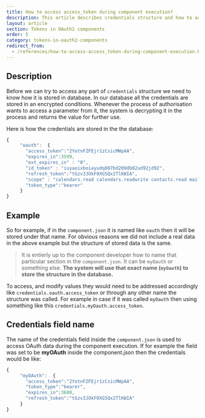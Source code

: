 ```yaml
---
title: How to access access_token during component execution?
description: This article describes credentials structure and how to access access_token during component execution?
layout: article
section: Tokens in OAuth2 components
order: 5
category: tokens-in-oauth2-components
redirect_from:
  - /references/how-to-access-access_token-during-component-execution.html
---
```


## Description

Before we can try to access any part of `credentials` structure we need to know how it is stored in database. In our database all the credentials are stored in an encrypted conditions. Whenever the process of authorisation wants to access a parameter from it, the system is decrypting it in the process and returns the value for further use.

Here is how the credentials are stored in the the database:

```js
{
     "oauth":  {
       "access_token":"2YotnFZFEjr1zCsicMWpAA",
       "expires_in":3599,
       "ext_expires_in" : "0",
       "id_token" : "iuyaoixboiayudq807bd209db02ud92jd92",
       "refresh_token":"tGzv3JOkF0XG5Qx2TlKWIA",
       "scope" : "calendars.read calendars.readwrite contacts.read mail.read mail.send user.read",
       "token_type":"bearer"
     }
}
```

## Example

So for example, if in the `component.json` it is named like `oauth` then it will be stored under that name. For obvious reasons we did not include a real data in the above example but the structure of stored data is the same.

>It is entierly up to the component developer how to name that particular section in the `component.json`. It can be `myOauth` or something else. **The system will use that exact name (`myOauth`) to store the structure in the database.**

To access, and modify values they would need to be addressed accordingly like `credentials.oauth.access_token` or through any other name the structure was called. For example in case if it was called `myOauth` then using something like this `credentials.myOauth.access_token`.

## Credentials field name

The name of the credentials field inside the `component.json` is used to access OAuth data during the component execution. If for example the field was set to be **myOAuth** inside the component.json then the credentials would be like:

```js
{
     "myOAuth":  {
       "access_token":"2YotnFZFEjr1zCsicMWpAA",
       "token_type":"bearer",
       "expires_in":3600,
       "refresh_token":"tGzv3JOkF0XG5Qx2TlKWIA"
     }
}
```
